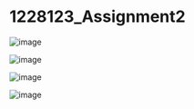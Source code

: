 # 1228123_Assignment2
![image](https://github.com/user-attachments/assets/b9d7ee3b-ffde-4fe2-ae9d-1a5dd3fde32d)

![image](https://github.com/user-attachments/assets/932c8234-5017-4c23-8f24-501d62f66c3e)

![image](https://github.com/user-attachments/assets/bcfa2ab6-0e6f-4652-8a26-eedafc81b9e8)

![image](https://github.com/user-attachments/assets/3a8e9761-62cc-4eaf-9756-221e1b9ddf70)



